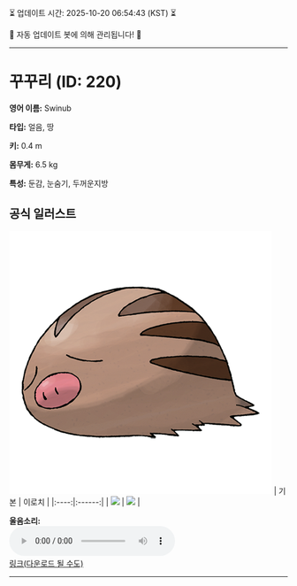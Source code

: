
⏳ 업데이트 시간: 2025-10-20 06:54:43 (KST) ⏳

🤖 자동 업데이트 봇에 의해 관리됩니다! 🤖

---

# 꾸꾸리 (ID: 220)
**영어 이름:** Swinub

**타입:** 얼음, 땅

**키:** 0.4 m

**몸무게:** 6.5 kg

**특성:** 둔감, 눈숨기, 두꺼운지방

## 공식 일러스트
![](https://raw.githubusercontent.com/PokeAPI/sprites/master/sprites/pokemon/other/official-artwork/220.png)
| 기본 | 이로치 |
|:----:|:------:|
| <img src="http://play.pokemonshowdown.com/sprites/ani/swinub.gif" width="200"> | <img src="http://play.pokemonshowdown.com/sprites/ani-shiny/swinub.gif" width="200"> |

**울음소리:**<br><audio controls src="https://raw.githubusercontent.com/PokeAPI/cries/main/cries/pokemon/latest/220.ogg"></audio><br> [링크(다운로드 될 수도)](https://raw.githubusercontent.com/PokeAPI/cries/main/cries/pokemon/latest/220.ogg)


---
